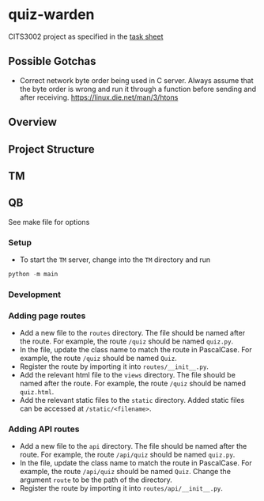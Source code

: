 # quiz-warden

CITS3002 project as specified in the [task sheet](https://teaching.csse.uwa.edu.au/units/CITS3002/project/)

## Possible Gotchas

- Correct network byte order being used in C server. Always assume that the byte order is wrong and run it through a function before sending and after receiving. https://linux.die.net/man/3/htons

## Overview

## Project Structure

## TM

## QB

See make file for options

### Setup

- To start the `TM` server, change into the `TM` directory and run

```py
python -m main
```

### Development

### Adding page routes

- Add a new file to the `routes` directory. The file should be named after the route. For example, the route `/quiz` should be named `quiz.py`.
- In the file, update the class name to match the route in PascalCase. For example, the route `/quiz` should be named `Quiz`.
- Register the route by importing it into `routes/__init__.py`.
- Add the relevant html file to the `views` directory. The file should be named after the route. For example, the route `/quiz` should be named `quiz.html`.
- Add the relevant static files to the `static` directory. Added static files can be accessed at `/static/<filename>`.

### Adding API routes

- Add a new file to the `api` directory. The file should be named after the route. For example, the route `/api/quiz` should be named `quiz.py`.
- In the file, update the class name to match the route in PascalCase. For example, the route `/api/quiz` should be named `Quiz`. Change the argument `route` to be the path of the directory.
- Register the route by importing it into `routes/api/__init__.py`.
